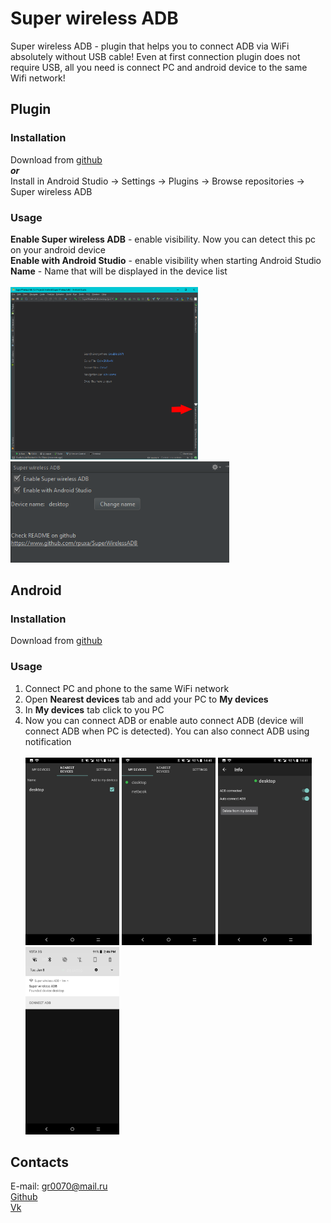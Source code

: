 # Super wireless ADB

Super wireless ADB - plugin that helps you to connect ADB via WiFi absolutely without USB cable!
Even at first connection plugin does not require USB, all you need is connect PC and android device to the same Wifi network!

## Plugin
### Installation
Download from [github](https://github.com/rpuxa/SuperWirelessAdb/tree/master/DOWNLOAD)<br>
***or***<br>
Install in Android Studio -> Settings -> Plugins -> Browse repositories -> Super wireless ADB
### Usage
**Enable Super wireless ADB** - enable visibility. Now you can detect this pc on your android device<br>
**Enable with Android Studio** - enable visibility when starting Android Studio<br>
**Name** - Name that will be displayed in the device list<br><br>
<img src="./screenshots/1.png" width="300px">  <img src="./screenshots/2.png" width="350px">

## Android
### Installation
Download from [github](https://github.com/rpuxa/SuperWirelessAdb/tree/master/DOWNLOAD)
### Usage
1. Connect PC and phone to the same WiFi network
2. Open **Nearest devices** tab and add your PC to **My devices**
3. In **My devices** tab click to you PC
4. Now you can connect ADB or enable auto connect ADB (device will connect ADB when PC is detected). You can also connect ADB using notification<br><br>
<img src="./screenshots/3.png" width="150px">  <img src="./screenshots/4.png" width="150px">  <img src="./screenshots/5.png" width="150px">  <img src="./screenshots/6.png" width="150px">

## Contacts
E-mail: gr0070@mail.ru<br>
[Github](https://github.com/rpuxa)<br>
[Vk](https://vk.com/grishayurkov)
